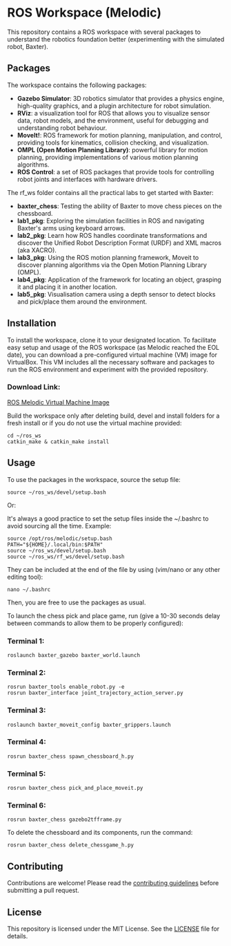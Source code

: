 # ROS Workspace (Melodic)

This repository contains a ROS workspace with several packages to understand the robotics foundation better (experimenting with the simulated robot, Baxter). 

## Packages

The workspace contains the following packages:

* **Gazebo Simulator**: 3D robotics simulator that provides a physics engine, high-quality graphics, and a plugin architecture for robot simulation.
* **RViz**: a visualization tool for ROS that allows you to visualize sensor data, robot models, and the environment, useful for debugging and understanding robot behaviour.
* **MoveIt!**: ROS framework for motion planning, manipulation, and control, providing tools for kinematics, collision checking, and visualization.
* **OMPL (Open Motion Planning Library)**: powerful library for motion planning, providing implementations of various motion planning algorithms. 
* **ROS Control**: a set of ROS packages that provide tools for controlling robot joints and interfaces with hardware drivers.



The rf_ws folder contains all the practical labs to get started with Baxter:
* **baxter_chess**: Testing the ability of Baxter to move chess pieces on the chessboard. 
* **lab1_pkg**: Exploring the simulation facilities in ROS and navigating Baxter's arms using keyboard arrows.
* **lab2_pkg**: Learn how ROS handles coordinate transformations and discover the Unified Robot Description Format (URDF) and XML macros (aka XACRO). 
* **lab3_pkg**: Using the ROS motion planning framework, Moveit to discover planning algorithms via the Open Motion Planning Library (OMPL).
* **lab4_pkg**: Application of the framework for locating an object, grasping it and placing it in another location.
* **lab5_pkg**: Visualisation camera using a depth sensor to detect blocks and pick/place them around the environment. 


## Installation

To install the workspace, clone it to your designated location. To facilitate easy setup and usage of the ROS workspace (as Melodic reached the EOL date), you can download a pre-configured virtual machine (VM) image for VirtualBox. This VM includes all the necessary software and packages to run the ROS environment and experiment with the provided repository.

### Download Link:

[ROS Melodic Virtual Machine Image](example.com/ros-melodic-vm-image)

Build the workspace only after deleting build, devel and install folders for a fresh install or if you do not use the virtual machine provided:

```
cd ~/ros_ws
catkin_make & catkin_make install
```

## Usage

To use the packages in the workspace, source the setup file:

```
source ~/ros_ws/devel/setup.bash
```
Or:

It's always a good practice to set the setup files inside the ~/.bashrc to avoid sourcing all the time.
Example:
```
source /opt/ros/melodic/setup.bash
PATH="${HOME}/.local/bin:$PATH"
source ~/ros_ws/devel/setup.bash
source ~/ros_ws/rf_ws/devel/setup.bash
```

They can be included at the end of the file by using (vim/nano or any other editing tool):
```
nano ~/.bashrc
```

Then, you are free to use the packages as usual. 

To launch the chess pick and place game, run (give a 10-30 seconds delay between commands to allow them to be properly configured):

### Terminal 1:
```
roslaunch baxter_gazebo baxter_world.launch
```
### Terminal 2:
```
rosrun baxter_tools enable_robot.py -e
rosrun baxter_interface joint_trajectory_action_server.py
```
### Terminal 3:
```
roslaunch baxter_moveit_config baxter_grippers.launch
```
### Terminal 4:
```
rosrun baxter_chess spawn_chessboard_h.py
```
### Terminal 5:
```
rosrun baxter_chess pick_and_place_moveit.py
```
### Terminal 6:
```
rosrun baxter_chess gazebo2tfframe.py
```

To delete the chessboard and its components, run the command:
```
rosrun baxter_chess delete_chessgame_h.py
```

## Contributing

Contributions are welcome! Please read the [contributing guidelines](CONTRIBUTING.md) before submitting a pull request.

## License

This repository is licensed under the MIT License. See the [LICENSE](LICENSE) file for details.
